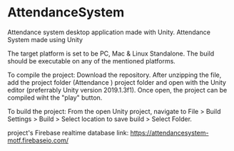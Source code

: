 # AttendanceSystem
Attendance system desktop application made with Unity.
Attendance System made using Unity

The target platform is set to be PC, Mac & Linux Standalone. The build should be executable on any of the mentioned platforms. 

To compile the project: Download the repository. After unzipping the file, add the project folder (Attendance ) project folder and open with the Unity editor (preferrably Unity version 2019.1.3f1). Once open, the project can be compiled wiht the "play" button. 

To build the project: From the open Unity project, navigate to File > Build Settings > Build > Select location to save build > Select Folder.

project's Firebase realtime database link: https://attendancesystem-motf.firebaseio.com/

